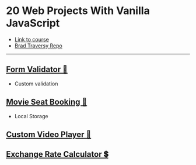 # 20 Web Projects With Vanilla JavaScript

-   [Link to course](https://www.udemy.com/course/web-projects-with-vanilla-javascript/)
-   [Brad Traversy Repo](https://github.com/bradtraversy/vanillawebprojects)

---

## [Form Validator 📝](https://form-validator-khaki.vercel.app)

-   Custom validation

## [Movie Seat Booking 🎦](https://movie-seat-booking-chi.vercel.app)

-   Local Storage

## [Custom Video Player 📼](https://custom-video-player.vercel.app)

## [Exchange Rate Calculator 💲](https://exchange-rate-calc.vercel.app)
